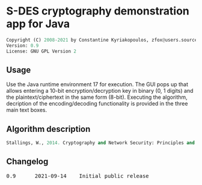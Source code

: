 # S-DES cryptography demonstration app for Java

```python
Copyright (C) 2008-2021 by Constantine Kyriakopoulos, zfox@users.sourceforge.net
Version: 0.9
License: GNU GPL Version 2
```

## Usage

Use the Java runtime environment 17 for execution. The GUI pops up that allows entering a 10-bit encryption/decryption key in binary (0, 1 digits) and the plaintext/ciphertext in the same form (8-bit). Executing the algorithm, decription of the encoding/decoding functionality is provided in the three main text boxes.

## Algorithm description

```python
Stallings, W., 2014. Cryptography and Network Security: Principles and Practice, 6th Edition, Appendix G.
```

## Changelog

<pre>
0.9      2021-09-14    Initial public release
</pre>
